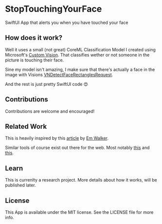 # StopTouchingYourFace
SwiftUI App that alerts you when you have touched your face

## How does it work?

Well it uses a small (not great) CoreML Classification Model I created using Microsoft's [Custom Vision](https://www.customvision.ai). That classifies wether or not someone in the picture is touching their face.

Sine my model isn't amazing, I make sure that there's actually a face in the image with Visions [VNDetectFaceRectanglesRequest](https://developer.apple.com/documentation/vision/vndetectfacerectanglesrequest).

And the rest is just pretty SwiftUI code 😍

## Contributions
Contributions are welcome and encouraged!

## Related Work

This is heavily inspired by this [article](https://medium.com/microsoftazure/how-you-can-use-computer-vision-to-avoid-touching-your-face-34a426ffddfd) by [Em Walker](https://twitter.com/lazerwalker).

Similar tools of course exist out there for the web. Most notably [this](https://stopcorona.ai) and [this](https://donottouchyourface.com).

## Learn
This is currenlty a research project. More details about how it works, will be published later.

## License
This App is available under the MIT license. See the LICENSE file for more info.
